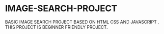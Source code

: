 # IMAGE-SEARCH-PROJECT
BASIC IMAGE SEARCH PROJECT BASED ON HTML CSS AND JAVASCRIPT . THIS PROJECT IS BEGINNER FRIENDLY PROJECT.
